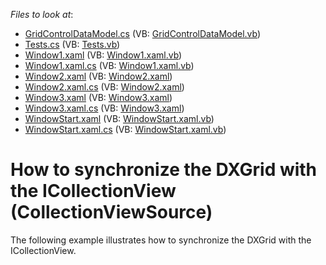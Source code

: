 <!-- default file list -->
*Files to look at*:

* [GridControlDataModel.cs](./CS/GridControlViewModel/GridControlDataModel.cs) (VB: [GridControlDataModel.vb](./VB/GridControlViewModel/GridControlDataModel.vb))
* [Tests.cs](./CS/GridControlViewModel/Tests.cs) (VB: [Tests.vb](./VB/GridControlViewModel/Tests.vb))
* [Window1.xaml](./CS/GridControlViewModel/Window1.xaml) (VB: [Window1.xaml.vb](./VB/GridControlViewModel/Window1.xaml.vb))
* [Window1.xaml.cs](./CS/GridControlViewModel/Window1.xaml.cs) (VB: [Window1.xaml.vb](./VB/GridControlViewModel/Window1.xaml.vb))
* [Window2.xaml](./CS/GridControlViewModel/Window2.xaml) (VB: [Window2.xaml](./VB/GridControlViewModel/Window2.xaml))
* [Window2.xaml.cs](./CS/GridControlViewModel/Window2.xaml.cs) (VB: [Window2.xaml](./VB/GridControlViewModel/Window2.xaml))
* [Window3.xaml](./CS/GridControlViewModel/Window3.xaml) (VB: [Window3.xaml](./VB/GridControlViewModel/Window3.xaml))
* [Window3.xaml.cs](./CS/GridControlViewModel/Window3.xaml.cs) (VB: [Window3.xaml](./VB/GridControlViewModel/Window3.xaml))
* [WindowStart.xaml](./CS/GridControlViewModel/WindowStart.xaml) (VB: [WindowStart.xaml.vb](./VB/GridControlViewModel/WindowStart.xaml.vb))
* [WindowStart.xaml.cs](./CS/GridControlViewModel/WindowStart.xaml.cs) (VB: [WindowStart.xaml.vb](./VB/GridControlViewModel/WindowStart.xaml.vb))
<!-- default file list end -->
# How to synchronize the DXGrid with the ICollectionView (CollectionViewSource)


<p>The following example illustrates how to synchronize the DXGrid with the ICollectionView.</p>

<br/>


